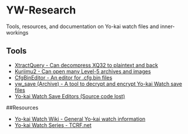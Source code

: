 # YW-Research
Tools, resources, and documentation on Yo-kai watch files and inner-workings

## Tools
* [XtractQuery - Can decompress XQ32 to plaintext and back](https://github.com/onepiecefreak3/XtractQuery)
* [Kuriimu2 - Can open many Level-5 archives and images](https://github.com/FanTranslatorsInternational/Kuriimu2)
* [CfgBinEditor - An editor for .cfg.bin files](https://github.com/togenyan/CfgBinEditor)
* [yw_save (Archive) - A tool to decrypt and encrypt Yo-kai Watch save files](https://github.com/Darkey28/yw_save)
* [Yo-kai Watch Save Editors (Source code lost)](https://gbatemp.net/threads/release-yo-kai-watch-save-data-decrypter-encrypter.415728/page-30#post-8446934)

##Resources
* [Yo-kai Watch Wiki - General Yo-kai watch information](https://yokaiwatch.fandom.com)
* [Yo-kai Watch Series - TCRF.net](https://tcrf.net/Category:Yo-kai_Watch_series)
